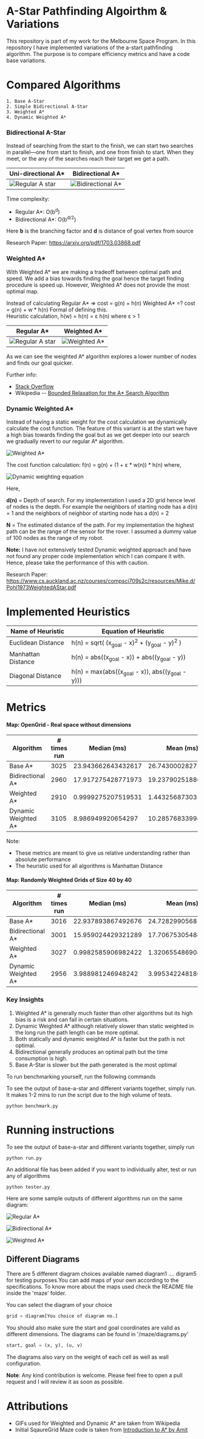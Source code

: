# A-Star Pathfinding Algoirthm & Variations 
This repository is part of my work for the Melbourne Space Program. In this repository I have implemented variations of the a-start pathfinding algorithm. The purpose is to compare efficiency metrics and have a code base variations.

# Compared Algorithms 
    1. Base A-Star 
    2. Simple Bidirectional A-Star 
    3. Weighted A*
    4. Dynamic Weighted A*  


### Bidirectional A-Star 
Instead of searching from the start to the finish, we can start two searches in parallel―one from start to finish, and one from finish to start. When they meet, or the any of the searches reach their target we get a path. 

Uni-directional A*          |      Bidirectional A*
--------------------|---------------------
![Regular A star](img/unidirectional-a-star.png)   | ![Bidirectional A*](img/bidirectional-astar.png)


Time complexity:
- Regular A*: O(b<sup>d</sup>)
- Bidirectional A*: O(b<sup>d/2</sup>)

Here **b** is the branching factor and **d** is distance of goal vertex from source 

Research Paper: https://arxiv.org/pdf/1703.03868.pdf


### Weighted A* 
With Weighted A* we are making a tradeoff between optimal path and speed. We add a bias towards finding the goal hence the target finding procedure is speed up. However, Weighted A* does not provide the most optimal map. 

Instead of calculating 
    Regular A* => cost = g(n) + h(n)
    Weighted A* =? cost = g(n) + w * h(n)
Formal of defining this.  
    Heuristic calculation, h(w) = h(n) = ε h(n) where ε > 1

Regular A*          |        Weighted A*
--------------------|---------------------
![Regular A star](img/base-astar.gif)   | ![Weighted A*](img/weighted-astar.gif)


As we can see the weighted A* algorithm explores a lower number of nodes and finds our goal quicker. 


Further info: 
- [Stack Overflow](https://stackoverflow.com/questions/44274729/a-search-advantages-of-dynamic-weighting)
- Wikipedia -- [Bounded Relaxation for the A* Search Algorithm](https://en.wikipedia.org/wiki/A*_search_algorithm#/media/File:Astar_progress_animation.gif)




### Dynamic Weighted A* 

Instead of having a static weight for the cost calculation we dynamically calculate the cost function. The feature of this variant is at the start we have a high bias towards finding the goal but as we get deeper into our search we gradually revert to our regular A* algorithm. 

![Weighted A*](img/weighted-astar.gif)

The cost function calculation: 
f(n) = g(n) + (1 + ε * w(n)) * h(n) where, 

![Dynamic weighting equation](img/dynamic-weighting.png)

Here, 

**d(n)** = Depth of search. For my implementation I used a 2D grid hence level of nodes is the depth. For example the neighbors of starting node has a d(n) = 1 and the neighbors of neighbor of starting node has a d(n) = 2

**N** = The estimated distance of the path. For my implementation the highest path can be the range of the sensor for the rover. I assumed a dummy value of 100 nodes as the range of my robot. 


**Note:** I have not extensively tested Dynamic weighted approach and have not found any proper code implementation which I can compare it with. Hence, please take the performance of this with caution. 


Research Paper: https://www.cs.auckland.ac.nz/courses/compsci709s2c/resources/Mike.d/Pohl1973WeightedAStar.pdf



# Implemented Heuristics 

Name of Heuristic | Equation of Heuristic 
------------------|----------------------
Euclidean Distance | h(n) = sqrt( (x<sub>goal</sub> - x)<sup>2</sup> + (y<sub>goal</sub> - y)<sup>2</sup> )
Manhattan Distance | h(n) = abs((x<sub>goal</sub> - x)) + abs((y<sub>goal</sub> - y))
Diagonal Distance | h(n) = max(abs((x<sub>goal</sub> - x)), abs((y<sub>goal</sub> - y)))

 
# Metrics 

#### Map: OpenGrid - Real space without dimensions

Algorithm | # times run | Median (ms) | Mean (ms) | Std. Deviation |   Avg. Path Length 
----------|-------------|-------------|-----------|----------------|---------------------------
Base A*   | 3025        | 23.943662643432617 | 26.743000282728968 | 7.554963703072549 | 62.0
Bidirectional A* | 2960 | 17.917275428771973| 19.237902518865223 | 5.354171559235531 | 62.0
Weighted A*| 2910 | 0.9999275207519531 | 1.4432568730357587 | 0.6828766958337971 | 64.0
Dynamic Weighted A* | 3105 | 8.986949920654297 | 10.285768339983315 | 2.789930903729083 | 64.0

Note: 
- These metrics are meant to give us relative understanding rather than absolute performance 
- The heuristic used for all algorithms is Manhattan Distance 


#### Map: Randomly Weighted Grids of Size 40 by 40

Algorithm | # times run | Median (ms) | Mean (ms) | Std. Deviation |   Avg. Path Length 
----------|-------------|-------------|-----------|----------------|---------------------------
Base A*   | 3016        | 22.937893867492676 | 24.728299056819644 | 5.560186372625823 | 62.0
Bidirectional A* | 3001 | 15.959024429321289| 17.706753054844146 | 4.262223894687466 | 62.0
Weighted A*| 3027 | 0.9982585906982422 | 1.320655486904279 | 0.5098137747095521 | 64.0
Dynamic Weighted A* | 2956 | 3.988981246948242 | 3.995342248186207 | 1.0668236012002967 | 64.0

### Key Insights 
1. Weighted A* is generally much faster than other algorithms but its high bias is a risk and can fail in certain situations. 
2. Dynamic Weighted A* although relatively slower than static weighted in the long run the path length can be more optimal. 
3. Both statically and dynamic weighted A* is faster but the path is not optimal. 
4. Bidirectional generally produces an optimal path but the time consumption is high. 
5. Base A-Star is slower but the path generated is the most optimal 

To run benchmarking yourself, run the following commands 

To see the output of base-a-star and different variants together, simply run. It makes 1-2 mins to run the script due to the high volume of tests.  

```python3 
python benchmark.py
```

# Running instructions 

To see the output of base-a-star and different variants together, simply run 

```python3 
python run.py
```

An additional file has been added if you want to individually alter, test or run any of algorithms

```python3
python tester.py
```

Here are some sample outputs of different algorithms run on the same diagram: 

![Regular A*](img/regular-output.png)

![Bidirectional A*](img/bidirectional-output.png)

![Weighted A*](img/weighted-output.png)


## Different Diagrams 
There are 5 different diagram choices available named diagram1 .... digram5 for testing purposes.You can add maps of your own according to the specifications. To know more about the maps used check the README file inside the 'maze' folder. 

You can select the diagram of your choice 

```python
grid = diagram[You choice of diagram no.]
```

You should also make sure the start and goal coordinates are valid as different dimensions. The diagrams can be found in '/maze/diagrams.py'

```python
start, goal = (x, y), (u, v)
```
The diagrams also vary on the weight of each cell as well as wall configuration. 


**Note**: Any kind contribution is welcome. Please feel free to open a pull request and I will review it as soon as possible.  


# Attributions 

- GIFs used for Weighted and Dynamic A* are taken from Wikipedia 
- Initial SqaureGrid Maze code is taken from [Introduction to A* by Amit](http://theory.stanford.edu/~amitp/GameProgramming/AStarComparison.html#:~:text=A*%20is%20the%20most%20popular,a%20heuristic%20to%20guide%20itself.)